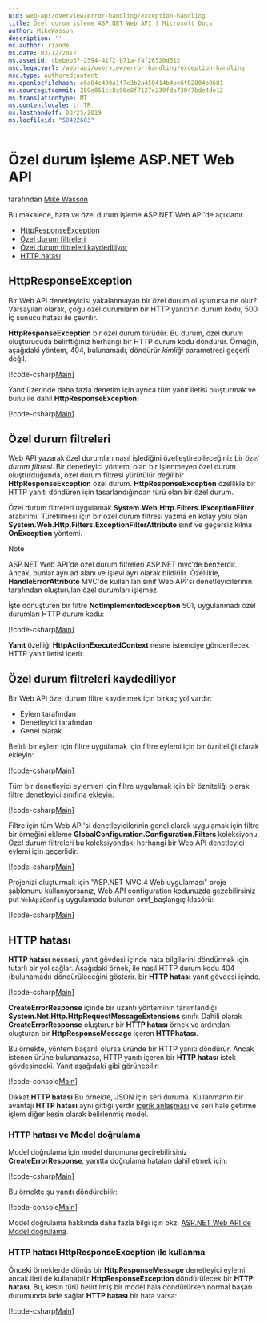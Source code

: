 ```yaml
---
uid: web-api/overview/error-handling/exception-handling
title: Özel durum işleme ASP.NET Web API | Microsoft Docs
author: MikeWasson
description: ''
ms.author: riande
ms.date: 03/12/2012
ms.assetid: cbebeb37-2594-41f2-b71a-f4f26520d512
msc.legacyurl: /web-api/overview/error-handling/exception-handling
msc.type: authoredcontent
ms.openlocfilehash: e6a04c490a1f7e3b2a450414b4be6f02804b9681
ms.sourcegitcommit: 289e051cc8a90e8f7127e239fda73047bde4de12
ms.translationtype: MT
ms.contentlocale: tr-TR
ms.lasthandoff: 03/25/2019
ms.locfileid: "58422603"
---
```

<a name="exception-handling-in-aspnet-web-api"></a>Özel durum işleme ASP.NET Web API
====================
tarafından [Mike Wasson](https://github.com/MikeWasson)

Bu makalede, hata ve özel durum işleme ASP.NET Web API'de açıklanır.

- [HttpResponseException](#httpresponserexception)
- [Özel durum filtreleri](#exception_filters)
- [Özel durum filtreleri kaydediliyor](#registering_exception_filters)
- [HTTP hatası](#httperror)

<a id="httpresponserexception"></a>
## <a name="httpresponseexception"></a>HttpResponseException

Bir Web API denetleyicisi yakalanmayan bir özel durum oluşturursa ne olur? Varsayılan olarak, çoğu özel durumların bir HTTP yanıtının durum kodu, 500 İç sunucu hatası ile çevrilir.

**HttpResponseException** bir özel durum türüdür. Bu durum, özel durum oluşturucuda belirttiğiniz herhangi bir HTTP durum kodu döndürür. Örneğin, aşağıdaki yöntem, 404, bulunamadı, döndürür *kimliği* parametresi geçerli değil.

[!code-csharp[Main](exception-handling/samples/sample1.cs)]

Yanıt üzerinde daha fazla denetim için ayrıca tüm yanıt iletisi oluşturmak ve bunu ile dahil **HttpResponseException:** 

[!code-csharp[Main](exception-handling/samples/sample2.cs)]

<a id="exception_filters"></a>
## <a name="exception-filters"></a>Özel durum filtreleri

Web API yazarak özel durumları nasıl işlediğini özelleştirebileceğiniz bir *özel durum filtresi*. Bir denetleyici yöntemi olan bir işlenmeyen özel durum oluşturduğunda, özel durum filtresi yürütülür *değil* bir **HttpResponseException** özel durum. **HttpResponseException** özellikle bir HTTP yanıtı döndüren için tasarlandığından türü olan bir özel durum.

Özel durum filtreleri uygulamak **System.Web.Http.Filters.IExceptionFilter** arabirimi. Türetilmesi için bir özel durum filtresi yazma en kolay yolu olan **System.Web.Http.Filters.ExceptionFilterAttribute** sınıf ve geçersiz kılma **OnException** yöntemi.

> [!NOTE]
> ASP.NET Web API'de özel durum filtreleri ASP.NET mvc'de benzerdir. Ancak, bunlar ayrı ad alanı ve işlevi ayrı olarak bildirilir. Özellikle, **HandleErrorAttribute** MVC'de kullanılan sınıf Web APİ'si denetleyicilerinin tarafından oluşturulan özel durumları işlemez.


İşte dönüştüren bir filtre **NotImplementedException** 501, uygulanmadı özel durumları HTTP durum kodu:

[!code-csharp[Main](exception-handling/samples/sample3.cs)]

**Yanıt** özelliği **HttpActionExecutedContext** nesne istemciye gönderilecek HTTP yanıt iletisi içerir.

<a id="registering_exception_filters"></a>
## <a name="registering-exception-filters"></a>Özel durum filtreleri kaydediliyor

Bir Web API özel durum filtre kaydetmek için birkaç yol vardır:

- Eylem tarafından
- Denetleyici tarafından
- Genel olarak

Belirli bir eylem için filtre uygulamak için filtre eylemi için bir özniteliği olarak ekleyin:

[!code-csharp[Main](exception-handling/samples/sample4.cs)]

Tüm bir denetleyici eylemleri için filtre uygulamak için bir özniteliği olarak filtre denetleyici sınıfına ekleyin:

[!code-csharp[Main](exception-handling/samples/sample5.cs)]

Filtre için tüm Web APİ'si denetleyicilerinin genel olarak uygulamak için filtre bir örneğini ekleme **GlobalConfiguration.Configuration.Filters** koleksiyonu. Özel durum filtreleri bu koleksiyondaki herhangi bir Web API denetleyici eylemi için geçerlidir.

[!code-csharp[Main](exception-handling/samples/sample6.cs)]

Projenizi oluşturmak için "ASP.NET MVC 4 Web uygulaması" proje şablonunu kullanıyorsanız, Web API configuration kodunuzda gezebilirsiniz put `WebApiConfig` uygulamada bulunan sınıf\_başlangıç klasörü:

[!code-csharp[Main](exception-handling/samples/sample7.cs?highlight=5)]

<a id="httperror"></a>
## <a name="httperror"></a>HTTP hatası

**HTTP hatası** nesnesi, yanıt gövdesi içinde hata bilgilerini döndürmek için tutarlı bir yol sağlar. Aşağıdaki örnek, ile nasıl HTTP durum kodu 404 (bulunamadı) döndürüleceğini gösterir. bir **HTTP hatası** yanıt gövdesi içinde.

[!code-csharp[Main](exception-handling/samples/sample8.cs)]

**CreateErrorResponse** içinde bir uzantı yönteminin tanımlandığı **System.Net.Http.HttpRequestMessageExtensions** sınıfı. Dahili olarak **CreateErrorResponse** oluşturur bir **HTTP hatası** örnek ve ardından oluşturan bir **HttpResponseMessage** içeren **HTTPhatası**.

Bu örnekte, yöntem başarılı olursa üründe bir HTTP yanıtı döndürür. Ancak istenen ürüne bulunamazsa, HTTP yanıtı içeren bir **HTTP hatası** istek gövdesindeki. Yanıt aşağıdaki gibi görünebilir:

[!code-console[Main](exception-handling/samples/sample9.cmd)]

Dikkat **HTTP hatası** Bu örnekte, JSON için seri duruma. Kullanmanın bir avantajı **HTTP hatası** aynı gittiği yerdir [içerik anlaşması](../formats-and-model-binding/content-negotiation.md) ve seri hale getirme işlem diğer kesin olarak belirlenmiş model.

### <a name="httperror-and-model-validation"></a>HTTP hatası ve Model doğrulama

Model doğrulama için model durumuna geçirebilirsiniz **CreateErrorResponse**, yanıtta doğrulama hataları dahil etmek için:

[!code-csharp[Main](exception-handling/samples/sample10.cs)]

Bu örnekte şu yanıtı döndürebilir:

[!code-console[Main](exception-handling/samples/sample11.cmd)]

Model doğrulama hakkında daha fazla bilgi için bkz: [ASP.NET Web API'de Model doğrulama](../formats-and-model-binding/model-validation-in-aspnet-web-api.md).

### <a name="using-httperror-with-httpresponseexception"></a>HTTP hatası HttpResponseException ile kullanma

Önceki örneklerde dönüş bir **HttpResponseMessage** denetleyici eylemi, ancak ileti de kullanabilir **HttpResponseException** döndürülecek bir **HTTP hatası**. Bu, kesin türü belirtilmiş bir model hala döndürürken normal başarı durumunda iade sağlar **HTTP hatası** bir hata varsa:

[!code-csharp[Main](exception-handling/samples/sample12.cs)]
